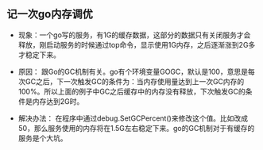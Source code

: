 ## 记一次go内存调优

- 现象：一个go写的服务，有1G的缓存数据，这部分的数据只有关闭服务才会释放，刚启动服务的时候通过top命令，显示使用1G内存，之后逐渐涨到2G多才稳定下来。

- 原因： 跟Go的GC机制有关。go有个环境变量GOGC，默认是100，意思是每次GC之后，下一次触发GC的条件为：当内存使用量达到上一次GC内存的100%。所以上面的例子中GC之后缓存中的内存没有释放，下次触发GC的条件是内存达到2G时。

- 解决办法： 在程序中通过debug.SetGCPercent()来修改这个值。比如改成50，那么服务使用的内存将在1.5G左右稳定下来。go的GC机制对于有缓存的服务是个大坑。
